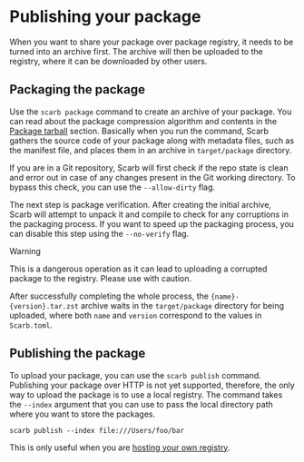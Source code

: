 # Publishing your package

When you want to share your package over package registry, it needs to be turned into an archive first.
The archive will then be uploaded to the registry, where it can be downloaded by other users.

## Packaging the package

Use the `scarb package` command to create an archive of your package.
You can read about the package compression algorithm and contents in the [Package tarball](./package-tarball) section.
Basically when you run the command, Scarb gathers the source code of your package along with metadata files, such as the manifest file, and places them in an archive in `target/package` directory.

If you are in a Git repository, Scarb will first check if the repo state is clean and error out in case of any changes present in the Git working directory.
To bypass this check, you can use the `--allow-dirty` flag.

The next step is package verification.
After creating the initial archive, Scarb will attempt to unpack it and compile to check for any corruptions in the packaging process.
If you want to speed up the packaging process, you can disable this step using the `--no-verify` flag.

> [!WARNING]
> This is a dangerous operation as it can lead to uploading a corrupted package to the registry.
> Please use with caution.

After successfully completing the whole process, the `{name}-{version}.tar.zst` archive waits in the `target/package` directory for being uploaded, where both `name` and `version` correspond to the values in `Scarb.toml`.

## Publishing the package

To upload your package, you can use the `scarb publish` command.
Publishing your package over HTTP is not yet supported, therefore, the only way to upload the package is to use a local registry.
The command takes the `--index` argument that you can use to pass the local directory path where you want to store the packages.

```shell
scarb publish --index file:///Users/foo/bar
```

This is only useful when you are [hosting your own registry](./custom-registry).
